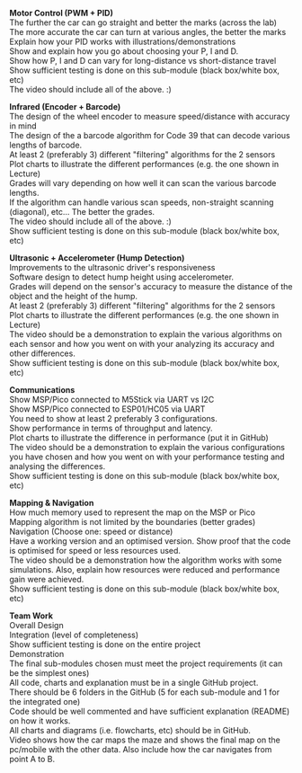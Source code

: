 **Motor Control (PWM + PID)**<br>
The further the car can go straight and better the marks (across the lab)<br>
The more accurate the car can turn at various angles, the better the marks<br>
Explain how your PID works with illustrations/demonstrations<br>
Show and explain how you go about choosing your P, I and D.<br>
Show how P, I and D can vary for long-distance vs short-distance travel<br>
Show sufficient testing is done on this sub-module (black box/white box, etc)<br>
The video should include all of the above. :)<br>

**Infrared (Encoder + Barcode)**<br>
The design of the wheel encoder to measure speed/distance with accuracy in mind<br>
The design of the a barcode algorithm for Code 39 that can decode various lengths of barcode.<br>
At least 2 (preferably 3) different "filtering" algorithms for the 2 sensors<br>
Plot charts to illustrate the different performances (e.g. the one shown in Lecture)<br>
Grades will vary depending on how well it can scan the various barcode lengths.<br>
If the algorithm can handle various scan speeds, non-straight scanning (diagonal), etc... The better the grades.<br>
The video should include all of the above. :)<br>
Show sufficient testing is done on this sub-module (black box/white box, etc)<br>

**Ultrasonic + Accelerometer (Hump Detection)**<br>
Improvements to the ultrasonic driver's responsiveness<br>
Software design to detect hump height using accelerometer.<br>
Grades will depend on the sensor's accuracy to measure the distance of the object and the height of the hump.<br>
At least 2 (preferably 3) different "filtering" algorithms for the 2 sensors<br>
Plot charts to illustrate the different performances (e.g. the one shown in Lecture)<br>
The video should be a demonstration to explain the various algorithms on each sensor and how you went on with your analyzing its accuracy and other differences.<br>
Show sufficient testing is done on this sub-module (black box/white box, etc)<br>

**Communications**<br>
Show MSP/Pico connected to M5Stick via UART vs I2C<br>
Show MSP/Pico connected to ESP01/HC05 via UART<br>
You need to show at least 2 preferably 3 configurations.<br>
Show performance in terms of throughput and latency.<br>
Plot charts to illustrate the difference in performance (put it in GitHub)<br>
The video should be a demonstration to explain the various configurations you have chosen and how you went on with your performance testing and analysing the differences.<br>
Show sufficient testing is done on this sub-module (black box/white box, etc)<br>

**Mapping & Navigation**<br>
How much memory used to represent the map on the MSP or Pico<br>
Mapping algorithm is not limited by the boundaries (better grades)<br>
Navigation (Choose one: speed or distance)<br>
Have a working version and an optimised version. Show proof that the code is optimised for speed or less resources used.<br>
The video should be a demonstration how the algorithm works with some simulations. Also, explain how resources were reduced and performance gain were achieved.<br>
Show sufficient testing is done on this sub-module (black box/white box, etc)<br>

**Team Work**<br>
Overall Design<br>
Integration (level of completeness)<br>
Show sufficient testing is done on the entire project<br>
Demonstration<br>
The final sub-modules chosen must meet the project requirements (it can be the simplest ones)<br>
All code, charts and explanation must be in a single GitHub project.<br>
There should be 6 folders in the GitHub (5 for each sub-module and 1 for the integrated one)<br>
Code should be well commented and have sufficient explanation (README) on how it works.<br>
All charts and diagrams (i.e. flowcharts, etc) should be in GitHub.<br>
Video shows how the car maps the maze and shows the final map on the pc/mobile with the other data. Also include how the car navigates from point A to B.<br>